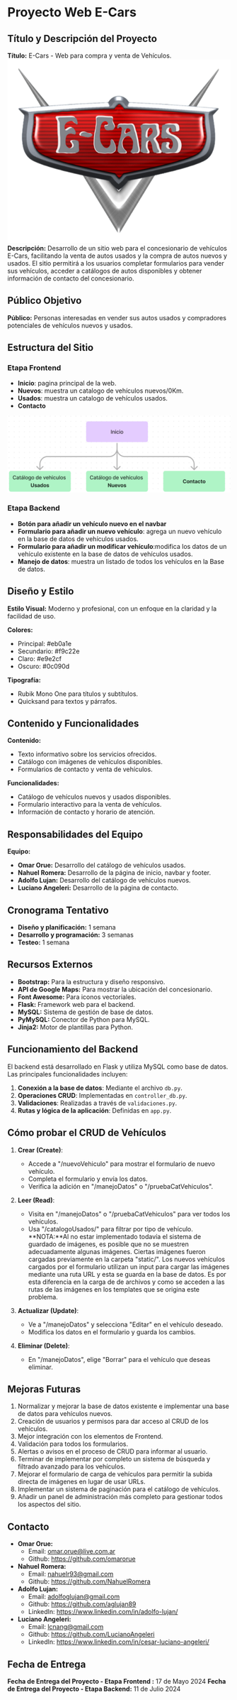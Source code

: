 # Proyecto Web E-Cars

## Título y Descripción del Proyecto
**Título:** E-Cars - Web para compra y venta de Vehículos.
![Logo E-Cars](app/static/img/inicio/logo.png)  
**Descripción:** Desarrollo de un sitio web para el concesionario de vehículos E-Cars, facilitando la venta de autos usados y la compra de autos nuevos y usados. El sitio permitirá a los usuarios completar formularios para vender sus vehículos, acceder a catálogos de autos disponibles y obtener información de contacto del concesionario.

## Público Objetivo
**Público:** Personas interesadas en vender sus autos usados y compradores potenciales de vehículos nuevos y usados.

## Estructura del Sitio
### Etapa Frontend
- **Inicio**: pagina principal de la web.
- **Nuevos**: muestra un catalogo de vehículos nuevos/0Km.
- **Usados**: muestra un catalogo de vehículos usados.
- **Contacto**

![Mapa de Sitio](app/static/img/Mapa%20del%20Sitio.png)
### Etapa Backend
- **Botón para añadir un vehículo nuevo en el navbar**
- **Formulario para añadir un nuevo vehículo**: agrega un nuevo vehículo en la base de datos de vehículos usados.
- **Formulario para añadir un modificar vehículo**:modifica los datos de un vehículo existente en la base de datos de vehículos usados.
- **Manejo de datos**: muestra un listado de todos los vehículos en la Base de datos.


## Diseño y Estilo
**Estilo Visual:** Moderno y profesional, con un enfoque en la claridad y la facilidad de uso.  

**Colores:**
- Principal:  #eb0a1e
- Secundario: #f9c22e
- Claro: #e9e2cf
- Oscuro: #0c090d

**Tipografía:**
- Rubik Mono One para títulos y subtítulos.
- Quicksand para textos y párrafos.

## Contenido y Funcionalidades
**Contenido:**
- Texto informativo sobre los servicios ofrecidos.
- Catálogo con imágenes de vehículos disponibles.
- Formularios de contacto y venta de vehículos.

**Funcionalidades:**
- Catálogo de vehículos nuevos y usados disponibles.
- Formulario interactivo para la venta de vehículos.
- Información de contacto y horario de atención.

## Responsabilidades del Equipo
**Equipo:**
- **Omar Orue:** Desarrollo del catálogo de vehículos usados.
- **Nahuel Romera:** Desarrollo de la página de inicio, navbar y footer.
- **Adolfo Lujan:** Desarrollo del catálogo de vehículos nuevos.
- **Luciano Angeleri:** Desarrollo de la página de contacto.

## Cronograma Tentativo
- **Diseño y planificación:** 1 semana 
- **Desarrollo y programación:** 3 semanas 
- **Testeo:** 1 semana 

## Recursos Externos
- **Bootstrap:** Para la estructura y diseño responsivo.
- **API de Google Maps:** Para mostrar la ubicación del concesionario.
- **Font Awesome:** Para iconos vectoriales.
- **Flask:** Framework web para el backend.
- **MySQL:** Sistema de gestión de base de datos.
- **PyMySQL:** Conector de Python para MySQL.
- **Jinja2:** Motor de plantillas para Python.

## Funcionamiento del Backend

El backend está desarrollado en Flask y utiliza MySQL como base de datos. Las principales funcionalidades incluyen:

1. **Conexión a la base de datos**: Mediante el archivo `db.py`.
2. **Operaciones CRUD**: Implementadas en `controller_db.py`.
3. **Validaciones**: Realizadas a través de `validaciones.py`.
4. **Rutas y lógica de la aplicación**: Definidas en `app.py`.

## Cómo probar el CRUD de Vehículos

1. **Crear (Create)**: 
   - Accede a "/nuevoVehiculo" para mostrar el formulario de nuevo vehículo.
   - Completa el formulario y envía los datos.
   - Verifica la adición en "/manejoDatos" o "/pruebaCatVehiculos".

2. **Leer (Read)**:
   - Visita en "/manejoDatos" o "/pruebaCatVehiculos" para ver todos los vehículos.
   - Usa "/catalogoUsados/<tipo>" para filtrar por tipo de vehículo.
   **NOTA:**Al no estar implementado todavía el sistema de guardado de imágenes, es posible que no se muestren adecuadamente algunas imágenes. Ciertas imágenes fueron cargadas previamente en la carpeta "static/". Los nuevos vehículos cargados por el formulario utilizan un input para cargar las imágenes mediante una ruta URL y esta se guarda en la base de datos. Es por esta diferencia en la carga de de archivos y como se acceden a las rutas de las imágenes en los templates que se origina este problema.

4. **Actualizar (Update)**:
   - Ve a "/manejoDatos" y selecciona "Editar" en el vehículo deseado.
   - Modifica los datos en el formulario y guarda los cambios.

5. **Eliminar (Delete)**:
   - En "/manejoDatos", elige "Borrar" para el vehículo que deseas eliminar.

## Mejoras Futuras

1. Normalizar y mejorar la base de datos existente e implementar una base de datos para vehículos nuevos.
2. Creación de usuarios y permisos para dar acceso al CRUD de los vehículos.
3. Mejor integración con los elementos de Frontend.
4. Validación para todos los formularios.
5. Alertas o avisos en el proceso de CRUD para informar al usuario.
6. Terminar de implementar por completo un sistema de búsqueda y filtrado avanzado para los vehículos.
7. Mejorar el formulario de carga de vehículos para permitir la subida directa de imágenes en lugar de usar URLs.
8. Implementar un sistema de paginación para el catálogo de vehículos.
9. Añadir un panel de administración más completo para gestionar todos los aspectos del sitio.

## Contacto
- **Omar Orue:**
    - Email: omar.orue@live.com.ar
    - Github: https://github.com/omarorue
- **Nahuel Romera:**
    - Email: nahuelr93@gmail.com
    - Github: https://github.com/NahuelRomera
- **Adolfo Lujan:**
    - Email: adolfoglujan@gmail.com
    - Github: https://github.com/aglujan89
    - LinkedIn: https://www.linkedin.com/in/adolfo-lujan/
- **Luciano Angeleri:** 
    - Email: lcnang@gmail.com
    - Github: https://github.com/LucianoAngeleri
    - LinkedIn: https://www.linkedin.com/in/cesar-luciano-angeleri/

## Fecha de Entrega
**Fecha de Entrega del Proyecto - Etapa Frontend :** 17 de Mayo 2024
**Fecha de Entrega del Proyecto - Etapa Backend:** 11 de Julio 2024
